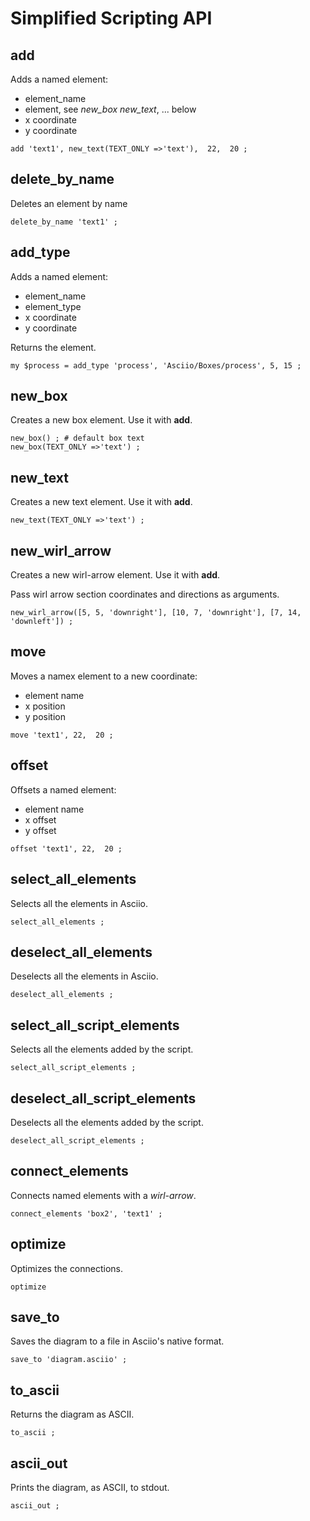 # Simplified Scripting API

## add

Adds a named element:
- element_name
- element, see *new_box* *new_text*, ... below
- x coordinate
- y coordinate

```
add 'text1', new_text(TEXT_ONLY =>'text'),  22,  20 ;
```

## delete_by_name

Deletes an element by name

```
delete_by_name 'text1' ;
```

## add_type

Adds a named element:
- element_name
- element_type
- x coordinate
- y coordinate

Returns the element.

```
my $process = add_type 'process', 'Asciio/Boxes/process', 5, 15 ;
```

## new_box

Creates a new box element. Use it with **add**.

```
new_box() ; # default box text
new_box(TEXT_ONLY =>'text') ;
```

## new_text

Creates a new text element. Use it with **add**.

```
new_text(TEXT_ONLY =>'text') ;
```

## new_wirl_arrow

Creates a new wirl-arrow element. Use it with **add**.

Pass wirl arrow section coordinates and directions as arguments.

```
new_wirl_arrow([5, 5, 'downright'], [10, 7, 'downright'], [7, 14, 'downleft']) ;
```

## move

Moves a namex element to a new coordinate:
- element name
- x position
- y position

```
move 'text1', 22,  20 ;
```

## offset

Offsets a named element:
- element name
- x offset
- y offset

```
offset 'text1', 22,  20 ;
```

## select_all_elements

Selects all the elements in Asciio.

```
select_all_elements ;
```

## deselect_all_elements

Deselects all the elements in Asciio.

```
deselect_all_elements ;
```

## select_all_script_elements

Selects all the elements added by the script.

```
select_all_script_elements ;
```

## deselect_all_script_elements

Deselects all the elements added by the script.

```
deselect_all_script_elements ;
```

## connect_elements

Connects named elements with a *wirl-arrow*.

```
connect_elements 'box2', 'text1' ;
```

## optimize

Optimizes the connections.

```
optimize
```

## save_to

Saves the diagram to a file in Asciio's native format.

```
save_to 'diagram.asciio' ;
```

## to_ascii

Returns the diagram as ASCII.

```
to_ascii ;
```

## ascii_out

Prints the diagram, as ASCII, to stdout.

```
ascii_out ;
```

